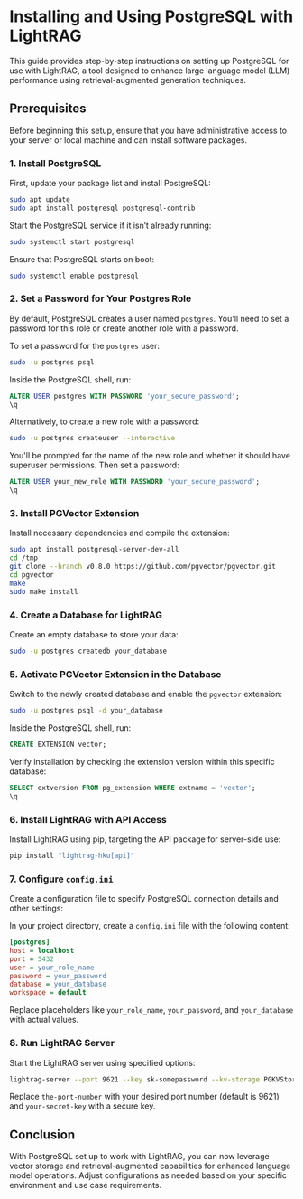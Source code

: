 # Installing and Using PostgreSQL with LightRAG

This guide provides step-by-step instructions on setting up PostgreSQL for use with LightRAG, a tool designed to enhance large language model (LLM) performance using retrieval-augmented generation techniques.

## Prerequisites

Before beginning this setup, ensure that you have administrative access to your server or local machine and can install software packages.

### 1. Install PostgreSQL

First, update your package list and install PostgreSQL:

```bash
sudo apt update
sudo apt install postgresql postgresql-contrib
```

Start the PostgreSQL service if it isn’t already running:

```bash
sudo systemctl start postgresql
```

Ensure that PostgreSQL starts on boot:

```bash
sudo systemctl enable postgresql
```

### 2. Set a Password for Your Postgres Role

By default, PostgreSQL creates a user named `postgres`. You'll need to set a password for this role or create another role with a password.

To set a password for the `postgres` user:

```bash
sudo -u postgres psql
```

Inside the PostgreSQL shell, run:

```sql
ALTER USER postgres WITH PASSWORD 'your_secure_password';
\q
```

Alternatively, to create a new role with a password:

```bash
sudo -u postgres createuser --interactive
```

You'll be prompted for the name of the new role and whether it should have superuser permissions. Then set a password:

```sql
ALTER USER your_new_role WITH PASSWORD 'your_secure_password';
\q
```

### 3. Install PGVector Extension

Install necessary dependencies and compile the extension:

```bash
sudo apt install postgresql-server-dev-all
cd /tmp
git clone --branch v0.8.0 https://github.com/pgvector/pgvector.git
cd pgvector
make
sudo make install
```

### 4. Create a Database for LightRAG

Create an empty database to store your data:

```bash
sudo -u postgres createdb your_database
```

### 5. Activate PGVector Extension in the Database

Switch to the newly created database and enable the `pgvector` extension:

```bash
sudo -u postgres psql -d your_database
```

Inside the PostgreSQL shell, run:

```sql
CREATE EXTENSION vector;
```

Verify installation by checking the extension version within this specific database:

```sql
SELECT extversion FROM pg_extension WHERE extname = 'vector';
\q
```

### 6. Install LightRAG with API Access

Install LightRAG using pip, targeting the API package for server-side use:

```bash
pip install "lightrag-hku[api]"
```

### 7. Configure `config.ini`

Create a configuration file to specify PostgreSQL connection details and other settings:

In your project directory, create a `config.ini` file with the following content:

```ini
[postgres]
host = localhost
port = 5432
user = your_role_name
password = your_password
database = your_database
workspace = default
```

Replace placeholders like `your_role_name`, `your_password`, and `your_database` with actual values.

### 8. Run LightRAG Server

Start the LightRAG server using specified options:

```bash
lightrag-server --port 9621 --key sk-somepassword --kv-storage PGKVStorage --graph-storage PGGraphStorage --vector-storage PGVectorStorage --doc-status-storage PGDocStatusStorage
```

Replace `the-port-number` with your desired port number (default is 9621) and `your-secret-key` with a secure key.

## Conclusion

With PostgreSQL set up to work with LightRAG, you can now leverage vector storage and retrieval-augmented capabilities for enhanced language model operations. Adjust configurations as needed based on your specific environment and use case requirements.
